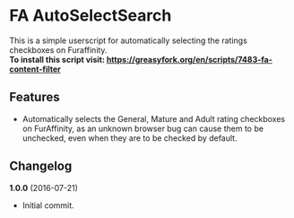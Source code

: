 FA AutoSelectSearch
=========

This is a simple userscript for automatically selecting the ratings checkboxes on Furaffinity.<br>
<b>To install this script visit: https://greasyfork.org/en/scripts/7483-fa-content-filter</b>

## Features
- Automatically selects the General, Mature and Adult rating checkboxes on FurAffinity, as an unknown browser bug can cause them to be unchecked, even when they are to be checked by default.

## Changelog
<b>1.0.0</b> (2016-07-21)<br>
- Initial commit.